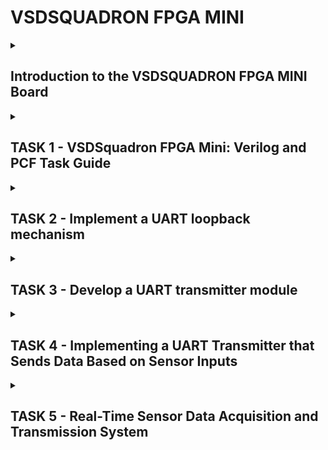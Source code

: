# VSDSQUADRON FPGA MINI
<details>
  <summary><h2>Introduction to the VSDSQUADRON FPGA MINI Board</h2> </summary>

What is VSDSQUADRON FPGA MINI Board?

* The VSDSQUADRON FPGA MINI is a compact and cost-effective FPGA development board designed for learning and prototyping digital design concepts. 
  
* It is an ideal platform for students and engineers who want to explore FPGA programming, hardware description languages (HDLs), and digital system design.

Key Features of the VSDSQUADRON FPGA MINI Board 

* FPGA chip - Lattice iCE40 series FPGA

   + The Lattice iCE40 series is a family of low-power, small-footprint FPGAs designed for embedded applications. It is known for its energy efficiency, fast startup time, and compatibility with open-source tools.
   + Logic Elements (LEs): Ranges from 384 to 7680 logic elements, depending on the model.
   + SRAM-based FPGA: Uses volatile SRAM for configuration, requiring an external configuration memory.
   + Power Efficient: Operates at low power, making it suitable for battery-powered devices.

* Built-in Oscillator
   
   + An FPGA usually requires an external crystal oscillator to generate clock signals. However, the VSDSQUADRON FPGA MINI comes with an internal oscillator.
   + This feature is very useful as it- Eliminates the need for additional components, Provides a stable clock signal for timing operations, and Enables real-time frequency generation and PWM control for applications like LED dimming and motor control.

* RGB LED

   + The board contains a set of multi-color RGB LED, which allows users to test digital logic by displaying different colors.
   + Red, Green, and Blue LEDs are controlled separately via Verilog.
   + Pulse Width Modulation (PWM) can be used to control brightness and create color variations.

* GPIO Pins (General-Purpose Input/Output)

  + GPIOs are programmable input/output pins that allow the FPGA to communicate with external hardware.
  + Can be configured as input or output.
  + Used to connect with sensors, switches, displays, communication modules (SPI, I2C, UART), and other peripherals.

* Open-Source Friendly FPGA Toolchains

  + Unlike many FPGA vendors that require expensive proprietary tools, the iCE40 series supports open-source FPGA toolchains, making development more accessible.

  </details>

<details>
  <summary><h2>TASK 1 - VSDSquadron FPGA Mini: Verilog and PCF Task Guide</h2> </summary>

STEP 1 - Analyzing the Verilog Code

The provided Verilog code is designed to control an RGB LED using an internal oscillator. Below is a breakdown of its components and functionality:

1. Introduction

- This project involves the design and implementation of an RGB LED controller using Verilog. The design is based on a Lattice iCE40 FPGA, utilizing an internal oscillator and frequency division logic to control the RGB LED's color output. The project focuses on the following key components:

- Internal Oscillator (SB_HFOSC) for clock generation

- Frequency Counter for generating different LED pulse signals

- RGB LED Driver (SB_RGBA_DRV) for controlling LED intensity

2. Module and Ports Description

The Verilog module (top.v) consists of input and output ports that interact with the FPGA hardware components:

Inputs:

- hw_clk: External hardware clock input (not utilized in this implementation as the internal oscillator is used).

Outputs:

- led_red: Controls the red component of the RGB LED.

- led_blue: Controls the blue component of the RGB LED.

- led_green: Controls the green component of the RGB LED.

- testwire: A test signal derived from the internal frequency counter.

3. Internal Oscillator (SB_HFOSC)

- The SB_HFOSC module is an internal high-frequency oscillator provided in the iCE40 FPGA. It operates at a nominal frequency of 48 MHz with programmable dividers (1, 2, 4, or 8). The oscillator is configured as follows:

- Enabled by setting CLKHFPU = 1 (Power-up) and CLKHFEN = 1 (Enable).

- The output CLKHF is used as the main clock source.

4. Frequency Counter Logic

- A 28-bit register (frequency_counter_i) is implemented as a simple counter that increments on every rising edge of the oscillator clock. 

- A specific bit (frequency_counter_i[5]) is extracted to create a lower-frequency test signal for debugging.

5. RGB LED Driver (SB_RGBA_DRV)

The SB_RGBA_DRV module is a current-controlled driver for the RGB LED. The configuration parameters set the current for each color channel and enable the driver. The LED brightness and color switching are controlled by connecting the PWM inputs to different bits of the frequency counter:

- RGB0PWM (Red) = frequency_counter_i[22]

- RGB1PWM (Green) = frequency_counter_i[22]

- RGB2PWM (Blue) = frequency_counter_i[22]

Since all color components use the same frequency counter bit, the LED cycles through different colors based on the oscillator frequency.

6. Functional Behavior

The RGB LED blinks at a frequency derived from frequency_counter_i[22], resulting in visible color transitions. The testwire output provides a signal for monitoring internal behavior.

STEP - 2 - Creating the PCF File

The Physical Constraints File (PCF) is used in FPGA design to specify pin assignments, mapping logical signals in the Verilog code to the actual FPGA package pins. Below is the detailed breakdown for the VSDSquadron FPGA Mini board based on the provided PCF file.

1. The pin assignments
![image](https://github.com/user-attachments/assets/9739dc83-85f0-421e-ba9b-20a7bd76b2bb)

2. Significance of Each Connection
LED Control Pins (led_red, led_blue, led_green)

- These are connected to the RGB LED on the FPGA board.

- The SB_RGBA_DRV module in the Verilog code drives these LEDs.

- The brightness and color are determined by the frequency counter in the code.

Hardware Clock (hw_clk)

- Pin 20 is assigned to receive the hardware oscillator clock.

- In the provided Verilog code, however, an internal oscillator (SB_HFOSC) is used instead of an external clock.

- This means hw_clk is currently not used, but it can be modified to use an external clock if required.

Test Signal (testwire)

- Connected to Pin 17, testwire is assigned bit 5 of the frequency counter (frequency_counter_i[5]).

- This signal allows for observing a divided-down clock for debugging or external monitoring.

Conclusion
The PCF file ensures that logical signals in Verilog are correctly mapped to the hardware pins of the VSDSquadron FPGA Mini board. These mappings are crucial for correct LED operation and debugging.

STEP 3 - Itegating with VSDSquadron FPGA Mini Board
This section describes the process of integrating the Verilog design and PCF file with the VSDSquadron FPGA Mini board and programming the FPGA to observe the RGB LED behavior.

1. Understanding the VSDSquadron FPGA Mini Board

The VSDSquadron FPGA Mini board is an iCE40-based FPGA development board designed for low-power applications. To successfully integrate our Verilog design, we need to:

- Understand the FPGA’s features and pin layout using its datasheet.

- Ensure the physical board connections match the PCF file.

- Use USB-C and FTDI for communication and programming.

2. Understand the FPGA’s features and pin layout using its datasheet and Ensure the physical board connections match the PCF file.

We cross-check the PCF file (VSDSquadronFM.pcf) with the board’s datasheet to ensure the pin mappings align correctly.
![image](https://github.com/user-attachments/assets/9739dc83-85f0-421e-ba9b-20a7bd76b2bb)

Verification:

- Checked board schematics to confirm LED pins are correctly assigned.

- testwire was verified as a debugging signal output.

- hw_clk was mapped but not used, since the Verilog code uses an internal oscillator.

3. Connecting the Board to the Computer
Required Setup:

- USB-C cable for power and communication.

- FTDI drivers installed (for USB-to-serial communication).

- Development tools installed, including yosys, nextpnr, icestorm, and make.

Steps to Connect:

- Plug in the board using a USB-C cable.

- Ensure the system recognizes the FPGA using: lsusb

4. Building and Flashing the Verilog Code

The provided Makefile automates the synthesis and programming process.

Steps to Compile and Program the FPGA:

- Clean previous builds: make clean

This removes old build files.

- Build the project: make build
This runs Yosys (synthesis), nextpnr (place & route), and generates the bitstream file.

- Flash the FPGA: sudo make flash
This uploads the bitstream to the FPGA board.

5. Observing the RGB LED Behavior

After flashing, the RGB LED should exhibit blinking behavior based on the internal oscillator and frequency counter.

Expected Observations:

- The LED changes colors periodically as dictated by frequency_counter_i[22].

- The testwire signal (Pin 17) toggles at a lower frequency, observable on an oscilloscope.

Implementation in Openlane -
The Implementation of the code is shown in the below PHOTOS-
![image](https://github.com/user-attachments/assets/b20b0139-2ea5-4d56-bfdf-2ac327b72a79)
![image](https://github.com/user-attachments/assets/d449328c-9d81-4fe5-8239-b1f5cbc7b30d)
![image](https://github.com/user-attachments/assets/65f3976c-569e-48ee-ad91-fbddc4ac64aa)
![image](https://github.com/user-attachments/assets/19116d96-2122-44ff-bced-eb110572a8be)

   </details>

<details>
  <summary><h2>TASK 2 - Implement a UART loopback mechanism </h2> </summary>

UART and UART loophole mechanism -

UART (Universal Asynchronous Receiver-Transmitter)
  
  - It is a hardware communication protocol used for serial communication between devices.

  - It enables data transmission without requiring a shared clock signal, making it an asynchronous method.

  - UART consists of a transmitter (TX) and a receiver (RX), which communicate using a predetermined baud rate, typically including start and stop bits for synchronization.

  - This protocol is widely used in embedded systems, microcontrollers, and communication modules like Bluetooth and GPS due to its simplicity and reliability.

UART Loophole Mechanism 

- It refers to potential vulnerabilities or unintended behaviors in UART communication that can be exploited for debugging, accessing restricted system functionalities, or even security breaches. 

- These loopholes often arise from improperly secured UART interfaces, allowing attackers to gain low-level access to a device’s firmware, bootloader, or shell.

- Exploiting UART loopholes can lead to unauthorized modifications, data extraction, or system control, making it crucial for developers to implement security measures such as disabling exposed UART ports, requiring authentication, or encrypting transmitted data.

Objective of this task: Implement a UART loopback mechanism where transmitted data is immediately received back, facilitating testing of UART functionality.

<details>
  <summary><h3>STEP 1 - ANALYSIS OF EXISTING CODE </h3> </summary>

Port Analysis

The module defines six ports:

RGB LED Outputs - 

- led_red, led_blue, led_green → Three PWM-driven LED outputs.

UART Communication Pins

   + uarttx → UART Transmit pin (data sent out).

   + uartrx → UART Receive pin (data received).

System Clock Input - 

 - hw_clk → External system clock input.

Internal Component Analysis

1. Internal Oscillator (SB_HFOSC)

- Generates an internal clock signal (int_osc).

- Uses CLKHF_DIV = "0b10" to divide frequency.

- Provides a stable clock source for timing operations.

2. Frequency Counter

- 28-bit counter (frequency_counter_i).

- Increments on every positive clock edge.

- Used for timing signal generation.

3. UART Loopback

- Direct connection between uartrx (input) and uarttx (output).

- Echoes back any received UART data immediately.

- Enables real-time verification of UART communication.

4. RGB LED Driver (SB_RGBA_DRV)

- Controls three independent RGB channels.

- Uses PWM (Pulse Width Modulation) for brightness adjustment.

- Current limiting set to minimum (0b000001) to avoid excessive power consumption.

- Maps UART input to LED intensity, making the LEDs visually reflect incoming UART data.

Operation Analysis

1. UART Input Processing

- Receives UART data via uartrx pin.

- Immediately loops the data back through uarttx.

- Same data also drives RGB LEDs, causing them to react to incoming serial data.

2. LED Control

- RGB LED driver converts UART signal into PWM output.

- All LEDs respond identically to UART input.

- Brightness changes dynamically based on received data values.

3. Timing Generation

- Internal oscillator provides clock reference for stable operation.

- Frequency counter (frequency_counter_i) generates timing signals.

- Used for LED PWM control and UART data synchronization.

</details>

<details>
  <summary><h3>STEP 2 - DESIGN DOCUMENTATION </h3> </summary>
  
Block diagram illustrating the UART loopback architecture

![image](https://github.com/user-attachments/assets/5451994b-31c1-47dc-904e-940379cd1496)

<details>
  <summary><h3>The above diagram depicts the following -</h3> </summary>

1. UART Loopback Mechanism

- The UART receiver (uartrx) captures incoming serial data from an external source (e.g., a PC or microcontroller).

- This data is directly forwarded to the UART transmitter (uarttx), creating a loopback effect where received data is immediately echoed back.

- This setup allows real-time verification of UART communication, ensuring data integrity and debugging capability.

2. Internal Clock Generation & Timing

- A high-frequency oscillator (SB_HFOSC) generates the system clock (int_osc), eliminating the need for an external clock source.

- A 28-bit frequency counter (frequency_counter_i28-bit) increments on each clock cycle, providing internal timing signals.

- These timing signals regulate various system operations, including UART baud rate handling and LED PWM control.

3. RGB LED Control via UART Data

- The RGB Driver (SB_RGBA_DRV) receives UART data and maps it to LED brightness levels using Pulse Width Modulation (PWM).

- All three LEDs (led_red, led_blue, led_green) respond identically, changing brightness based on the received UART values.

- This behavior provides a visual representation of the incoming serial data, making it easier to observe communication activity.

4. Control Signals & Power Management

- The control block (Enable Signals - RGBLEDEN, CURREN) ensures that the RGB LED driver is activated only when needed.

- The current setting (0b000001) is configured to the minimum power level, preventing excessive power consumption while still allowing LED visibility.

- These settings allow efficient operation while maintaining full functionality of the UART-driven LED display.

5. Complete System Integration & Real-Time Testing

- This system combines UART communication, clock generation, LED driving, and control logic into a compact FPGA implementation.

- Testing is straightforward:

Send data through UART (from a PC or another microcontroller).

Verify that the same data is received back (loopback confirmation).

Observe that RGB LEDs respond to the data (visual feedback).

- This integrated design is useful for debugging, UART validation, and real-time embedded system monitoring.

</details>

Circuit diagram showing connections between the FPGA and any peripheral devices used -

![image](https://github.com/user-attachments/assets/d942a45c-94df-46ff-8e2f-4d33277c11f1)

<details>
  <summary><h3>The above diagram depicts the following -</h3> </summary>

- UART Loopback Communication – The UART interface (uartrx / uarttx) receives serial data and immediately transmits it back, enabling real-time verification and debugging. The UART bridge connects external devices for communication.

- Internal Clock & Timing – A high-frequency oscillator (int_osc) generates the system clock, while a 28-bit frequency counter ensures proper timing for UART and LED control.

- RGB LED Control via PWM – The RGB Driver (SB_RGBA_DRV) converts UART data into PWM signals, controlling LED brightness. All LEDs respond based on received UART data.

- Power Supply & Signal Flow – The power supply provides VCC and GND to the FPGA, UART bridge, and RGB LEDs, ensuring stable operation. The PWM control signal modulates LED intensity.

- Efficient & Low-Power Operation – Control signals (RGBLEDEN, CURREN) optimize LED power usage, preventing excessive current draw while maintaining brightness control.

</details>

</details>

<details>
  <summary><h3>STEP 3 - IMPLEMENTATION </h3> </summary>

To transmit the code to the FPGA board

- Create the following files (Makefile, uart_trx - verilog, top module - verilog, pcf file) in a folder under VSDSquadronFM. In this case I have named it uart_loop.

- After doing so, go to the terminal and enter the following commands. Also connect the board to the VM and verify the connection using lsusb. If successful, you will see "Future Technology Devices International" in the output.

      cd

      cd VSDSquadron_FM

      cd uart_loopback

- After this, run the commands "make build", and "sudo make flash". Then, your screen will look like:
![image](https://github.com/user-attachments/assets/13e07c77-159e-4528-b46c-298ecea3114d)


</details>

<details>
  <summary><h3>STEP 4 - VERIFICATION </h3> </summary>

 - To test the UART loopback functionality, we will use Docklight, a specialized serial communication software. This tool allows us to send and receive UART data, verifying whether the FPGA correctly echoes back received messages. 
  
 - First, after downloading and opening Docklight, ensure that your system (not the virtual machine) is connected to the correct communication port (COM port).
 
 - By default, Docklight may select COM1, but you need to verify and change it if necessary. Navigate to Tools > Project Settings, where you can select the appropriate COM port; in this case, it is COM7.
 
 - Additionally, set the baud rate to 9600, as this is the communication speed configured for our FPGA's UART module. This ensures that both Docklight and the FPGA are operating at the same frequency, preventing data mismatches.

- Next, within Docklight, locate the "Send Sequences" section, which allows you to create and send custom UART messages. Double-click on the small blue box under the "Name" column, which will open an editor where you can enter a custom name for your message.

- Select the appropriate format (e.g., ASCII or HEX) and then type the message you wish to send. After entering the message, click "Apply", and verify that your sequence appears in the Send Sequences list.

- This step is essential as it confirms that your message is correctly formatted and ready for transmission. The ability to define and store multiple sequences also makes repeated testing easier, as you can quickly resend predefined messages.

- Finally, to test the loopback functionality, click the arrow beside the message name to send the message through UART. 

- If the FPGA's loopback system is working correctly, you should see the same message appear in the received data log in Docklight. This confirms that data sent from Docklight is successfully received by the FPGA and immediately retransmitted back. 

- If you do not receive the expected message, double-check the COM port settings, baud rate, and UART connections. This method provides a quick and efficient way to verify UART functionality, ensuring that the FPGA correctly processes serial communication.

![image](https://github.com/user-attachments/assets/0869c518-aad6-44cb-9ed8-a3e76e70d582)

</details>

</details>

</details>

<details>
  <summary><h2>TASK 3 - Develop a UART transmitter module </h2> </summary>

INTRODUCTION TO UART TRANSMITTER

- The UART transmitter is responsible for converting parallel data into a serial stream and sending it over a communication line. It follows a standard protocol, beginning with a start bit, followed by data bits, an optional parity bit, and ending with one or more stop bits.

- The transmitter operates at a predefined baud rate, ensuring synchronization with the receiver. When data is available, it is loaded into a shift register, which shifts out the bits sequentially, starting with the least significant bit (LSB). Proper timing and control signals ensure error-free transmission, making UART an efficient and widely used communication protocol in embedded systems.

OBJECTIVE OF TASK - Develop a UART transmitter module capable of sending serial data from the FPGA to an external device.

<details>
  <summary><h3>STEP 1 - STUDY THE EXISTING CODE </h3> </summary>

  - This Verilog module implements an 8N1 UART transmitter, meaning it sends 8 data bits, no parity, and 1 stop bit per frame.
  
  - The module converts an 8-bit parallel data input (txbyte) into a serial output (tx), transmitting it bit by bit at every clock cycle.

MAIN COMPONENTS -

Inputs:

- clk → System clock signal driving the transmission process.

- txbyte[7:0] → The 8-bit data to be transmitted.

- senddata → A trigger signal that starts transmission when high.

Outputs:

- tx → Serial transmit wire, sending the data bit by bit.

- txdone → Indicates when the transmission of a full byte is completed.

Registers & State Variables:

- state → Stores the current state of transmission (Idle, Start, Sending, Done).

- buf_tx → A buffer register that holds the byte being transmitted.

- bits_sent → A counter tracking how many bits have been sent.

- txbit → Holds the current bit value to be transmitted.

Working Process:

1. Idle State (STATE_IDLE)

- The transmitter remains idle (tx stays HIGH).

- When senddata is triggered, it moves to the Start Transmission state.

2. Start Bit (STATE_STARTTX)

- The module sends a Start Bit (LOW = 0) to signal the beginning of data transmission.

- Moves to the transmitting state.

3. Data Transmission (STATE_TXING)

- Sends the 8 data bits one by one, starting from the least significant bit (LSB).

- Uses a shift register (buf_tx >> 1) to shift out each bit on txbit.

- The bits_sent counter increments after each bit transmission.

4. Stop Bit & Completion (STATE_TXDONE)

- After sending all 8 data bits, a Stop Bit (HIGH = 1) is sent.

- The txdone signal is set HIGH, indicating the byte was sent.

- The module then returns to the Idle state, waiting for the next byte.

</details>

<details>
  <summary><h3>STEP 2 - DESIGN DOCUMENT </h3> </summary>

 1. Create a block diagram detailing the UART transmitter module.

![image](https://github.com/user-attachments/assets/23909dc7-65bd-4728-b34a-c19df38bb174)

Data Input and Buffering:

- The Tx byte (8-bit data) is loaded into the buffer (Buf_tx) when the Senddata trigger is received.

- The system operates on a clock signal (Clk), ensuring synchronized data transmission.

State Machine Control and Transmission:

- The state machine manages the transmission by progressing through different states (Idle, Start, Transmit, Stop).

- The Next State Decision block determines transitions based on current state and bit counter.

- The Tx bit (current bit) is sequentially transmitted to the Tx (serial output) line.

Completion and Status Update:

- A bit counter (Bits sent) tracks how many bits have been transmitted.

- Once all bits (including stop bit) are sent, the Transmission Complete Flag is raised, signaling that the UART transmission is finished.


2. Develop a circuit diagram illustrating the FPGA's UART TX pin connection to the receiving device.

![image](https://github.com/user-attachments/assets/5208106d-33bb-4dc8-ac78-661cf7d0cf52)

- UART Transmitter Operation:
The UART transmitter operates at a 3.3V logic level and sends serial data through its TX pin. This pin outputs a digital signal that represents transmitted data bits. However, if the receiving device operates at a different voltage level (e.g., 5V logic), direct connection might cause communication issues or even damage the receiver due to voltage mismatches.

- Signal Conditioning Using Voltage Divider:
To ensure compatibility between the transmitter and receiver, a resistor voltage divider is used. The voltage divider consists of two resistors: R1 (1kΩ) and R2 (2kΩ). These resistors form a passive circuit that reduces the transmitted signal voltage before it reaches the RX pin of the receiving device. The formula for voltage division is:

![image](https://github.com/user-attachments/assets/5decff6a-4492-44fa-9ef8-b228f1997703)


This means that the signal is scaled down to 2.2V, making it safe and readable for the receiving device.

- Receiving Device and Proper Signal Handling:
The adjusted voltage signal is then fed into the RX pin of the receiving device. Since the voltage level is now appropriately scaled down, the receiving device can correctly interpret the transmitted UART data without any risk of voltage damage or miscommunication.

- Common Ground Connection:
A common ground (GND) is essential for proper communication between the UART transmitter and the receiver. Both devices must share the same reference voltage to ensure that logic levels are interpreted correctly. Without a shared ground, the signal could be unstable, leading to errors in communication.

</details>

<details>
  <summary><h3>STEP 3 - IMPLEMENTATION </h3> </summary>

Create the required files inside a folder under VSDSquadron_FM.

Next, open the terminal and navigate to the uart_transmission folder using the following commands:

cd VSDSquadron_FM  
cd uart_transmission  

Once inside the folder, verify the board connection using:

lsusb  

If the board is connected, you will see "Future Technology Devices International" in the output.

Finally, build and flash the code with:

make build  
sudo make flash  

That's it! The code is successfully transmitted.

</details>

<details>
  <summary><h3>STEP 4 - VERIFICATION </h3> </summary>

Install and open PuTTY or you may use docklight.

Verify the correct serial port (e.g., COM7) is connected.

Check the output:

A series of "D" characters should appear.

The RGB LED should be blinking, cycling between red, green, and blue.

If these conditions are met, you have successfully completed the task!

https://drive.google.com/file/d/1C8N5BCpPNtx6H7yrSQd2ao3JO7cgJtFj/view?usp=sharing

</details>
</details>

<details>
  <summary><h2>TASK 4 - Implementing a UART Transmitter that Sends Data Based on Sensor Inputs </h2> </summary>
  
Objective: Implement a UART transmitter that sends data based on sensor inputs, enabling the FPGA to communicate real-time sensor data to an external device.

<details>
  <summary><h3>STEP 1 - STUDY THE EXISTING CODE </h3> </summary>

uart_tx_sense Module Overview
The uart_tx_sense module is a dedicated UART transmitter designed for sensor data transmission. Its architecture consists of three key components:

Data Buffer Management – Stores and synchronizes sensor data.

UART Protocol Controller – Handles framing and transmission sequencing.

Transmission Control Logic – Ensures reliable bit-by-bit data transfer.

Operation Flow
Data Acquisition: Captures valid sensor data in the IDLE state and stores it in a 32-bit buffer.

Transmission Protocol:

START – Sends UART start bit (low).

DATA – Transmits 8 bits sequentially.

STOP – Ensures proper termination with a high bit.

Status Indication:

ready signal indicates readiness for new data.

tx_out provides a continuous UART stream.

Port Analysis
Clock & Reset:

clk – Drives sequential operations.

reset_n – Active-low asynchronous reset.

Data Interface:

data – 32-bit input for sensor readings.

valid – Indicates valid incoming data.

UART Interface:

tx_out – Serial output following UART protocol.

Status Interface:

ready – Signals readiness for new data.

Internal Components
State Machine Controller: Manages protocol states, controls data flow, and ensures correct UART framing.

Data Buffer: Stores and stabilizes incoming sensor data for smooth transmission.

Transmission Controller: Manages bit-by-bit transmission, timing, and start/stop bit generation.  
</details>

<details>
  <summary><h3>STEP 2 - DESIGN DOCUMENTATION </h3> </summary>
BLOCK DIAGRAM

  ![image](https://github.com/user-attachments/assets/34a28a5e-8333-4b33-a242-2078f632c0d0)

CIRCUIT DIAGRAM

![image](https://github.com/user-attachments/assets/1a9dbde0-104f-4c5e-ab6f-236f066bd8fe)

</details>

<details>
  <summary><h3>STEP 3 - IMPLEMENTATION </h3> </summary>
Create the required files inside a folder under VSDSquadron_FM.

Open the terminal and navigate to the uart_tx_sense folder using:

cd VSDSquadron_FM  
cd uart_tx_sense  

Verify the board connection by running:

lsusb  

If connected, you will see "Future Technology Devices International" in the output.

Build and flash the code:

make build  
sudo make flash  

That is it. The code is transmitted.

</details>

<details>
  <summary><h3>STEP 4 - VERIFICATION </h3> </summary>

  Open PuTTY or you may use docklight.

Verify the correct port for serial communication (e.g., COM7).

Check the output:

A series of "D" characters should appear.

The RGB LED should be red.

https://drive.google.com/file/d/1Bb61uY00jVFBbObvupKQVIJ-5vhOMKln/view?usp=sharing

</details>
</details>



<details>
  <summary><h2>TASK 5 - Real-Time Sensor Data Acquisition and Transmission System </h2> </summary>

Objectives:

Conduct comprehensive research on the chosen theme.​

Formulate a detailed project proposal outlining the system's functionality, required components, and implementation strategy.

<details>
  <summary><h2>STEP 1 - Literature review</h2> </summary>

Distance-Based Buzzer Alert System Using HC-SR04 and FPGA

This project is a real-time object detection system built using an FPGA and an ultrasonic distance sensor (HC-SR04). The system continuously monitors the distance to an object. If an object comes closer than 5 centimeters, a buzzer is triggered to alert the user. Otherwise, the system stays silent.

The entire logic of distance measurement and buzzer control is implemented using Verilog on the FPGA. No microcontroller or analog circuits are used. The project demonstrates how basic digital logic and sensor interfacing can create a complete, working application with real-world relevance.


Objectives

- Interface a digital ultrasonic sensor (HC-SR04) with an FPGA

- Measure the duration of the echo signal using counters

- Calculate the approximate distance using timing information

- Compare the distance to a threshold (5 cm)

- Trigger a buzzer using square wave output when an object is too close

- Design a clean, reliable, and repeatable hardware logic using Verilog

</details>

<details>
  <summary><h2>STEP 2 - Define System Requirements</h2> </summary>

![image](https://github.com/user-attachments/assets/ecd6c8b2-bb72-4747-9208-d2e74beee964)


</details>

<details>
  <summary><h2>STEP 3 - Design System Architecture </h2> </summary>
Here is the block diagram of the system -

![image](https://github.com/user-attachments/assets/4d1de5ba-b1ea-4a68-9135-563319331d61)

How It Works


- The FPGA sends a short 10 microsecond HIGH pulse to the HC-SR04 sensor every 50 milliseconds. This initiates a distance measurement.

- The sensor sends a sound wave and waits for it to bounce back. The Echo pin goes HIGH for a duration that depends on how far the object is.

- The FPGA uses a counter to measure this time.

- The FPGA uses the formula:

Distance (cm) = (Time in microseconds × 0.0343) / 2

- The 0.0343 is the speed of sound in cm/us. Division by 2 accounts for the round trip.

- If the distance is less than 5 cm, the FPGA generates a square wave to turn on the buzzer (beep sound).

- If the object is farther away, the output is HIGH (buzzer is off, as it’s active-low).

</details>

<details>
  <summary><h2>STEP 4 - Develop FPGA Modules </h2> </summary>

Write Verilog or VHDL code for each module, such as sensor interfaces, data processing units, and UART communication blocks.

1. top.v
This is the top-level module that ties everything together, including the clock, reset, echo signal, trigger pulse, and buzzer output. It also instantiates the other modules that handle specific tasks (trigger generation, echo timing, and buzzer control).

2. trigger_gen.v
This module generates a 10μs pulse every 50ms to initiate a new distance measurement via the HC-SR04 sensor. The parameters like the clock frequency and pulse width are set correctly.

3. echo_timer.v
This module measures the duration for which the echo signal is high. This duration is used to calculate the distance.

4. buzzer_ctrl.v
This module uses the measured duration (time) to compare against a threshold and activates/deactivates the buzzer. The threshold of 3500 cycles corresponds to a distance of ~5 cm, below which the buzzer will sound.

5. project.pcf
The pin constraints file that maps FPGA pins to the signals defined in the Verilog modules. The pin numbers provided (e.g., clk, rst, trigger, echo, buzzer) will need to be updated according to the specific board you are using (the iCEstick in this case).

6. Makefile
This provides the build process for compiling and uploading the project to the FPGA. It uses Yosys for synthesis, NextPNR for placement and routing, and IcePack for bitstream generation. The prog target is for programming the FPGA.

</details>
